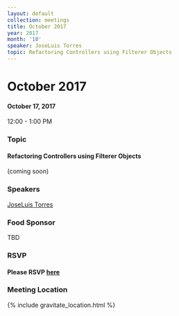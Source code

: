 ```yaml
---
layout: default
collection: meetings
title: October 2017
year: 2017
month: '10'
speaker: JoseLuis Torres
topic: Refactoring Controllers using Filterer Objects
---
```


# October 2017

#### October 17, 2017
12:00 - 1:00 PM

### Topic

#### Refactoring Controllers using Filterer Objects

(coming soon)

### Speakers

[JoseLuis Torres](https://twitter.com/joseluis_torres)

### Food Sponsor

TBD

### RSVP

#### Please RSVP [here](https://iowaruby-oct-2017.eventbrite.com)

### Meeting Location
{% include gravitate_location.html %}
